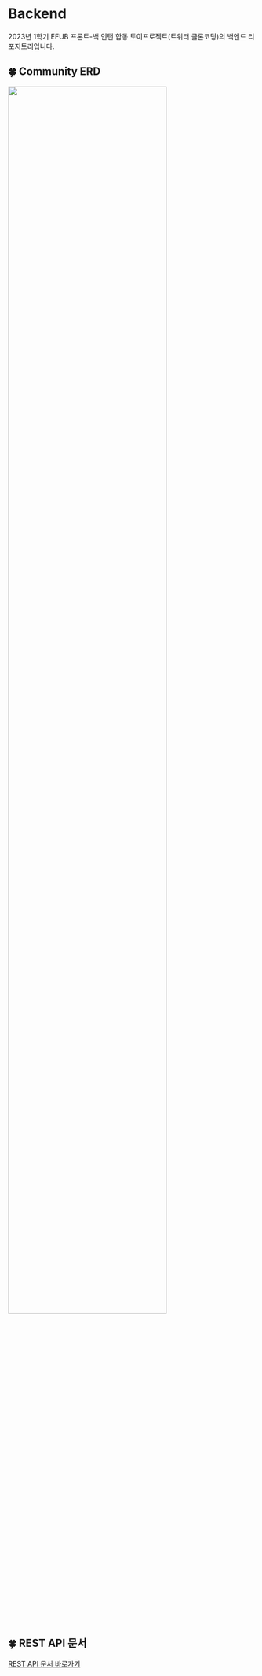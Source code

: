 # Backend
2023년 1학기 EFUB 프론트-백 인턴 합동 토이프로젝트(트위터 클론코딩)의 백엔드 리포지토리입니다.

## 🍀 Community ERD

<img width="80%" src="https://i.imgur.com/nIYwyh7.png"/></br>


## 🍀 REST API 문서 

[REST API 문서 바로가기](https://sphenoid-latency-1e6.notion.site/EFUB-ERD-API-94e72b8e61594a47aa46557ba59cc5b3)
